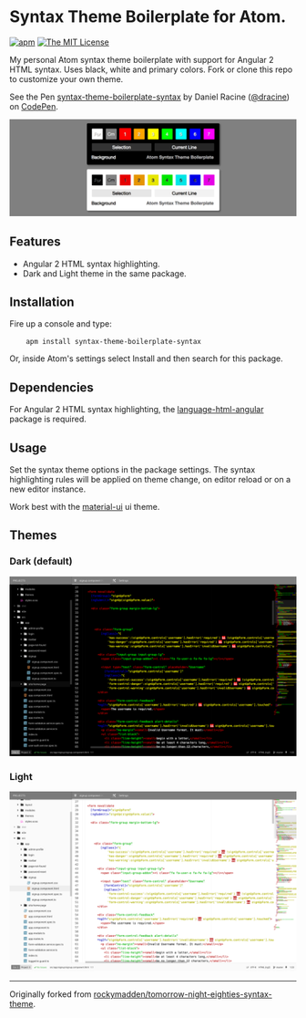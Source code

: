 # Syntax Theme Boilerplate for Atom.

[![apm](https://img.shields.io/apm/v/syntax-theme-boilerplate-syntax.svg)](https://atom.io/packages/syntax-theme-boilerplate-syntax) [![The MIT License](https://img.shields.io/badge/license-MIT-orange.svg)](https://github.com/drootz/syntax-theme-boilerplate-syntax/blob/master/LICENSE)

My personal Atom syntax theme boilerplate with support for Angular 2 HTML syntax. Uses black, white and primary colors. Fork or clone this repo to customize your own theme.


<p data-height="370" data-theme-id="0" data-slug-hash="zoyjpz" data-default-tab="result" data-user="dracine" data-embed-version="2" data-pen-title="syntax-theme-boilerplate-syntax" class="codepen">See the Pen <a href="http://codepen.io/dracine/pen/zoyjpz/">syntax-theme-boilerplate-syntax</a> by Daniel Racine (<a href="http://codepen.io/dracine">@dracine</a>) on <a href="http://codepen.io">CodePen</a>.</p>
<script async src="https://production-assets.codepen.io/assets/embed/ei.js"></script>

![](https://raw.githubusercontent.com/drootz/syntax-theme-boilerplate-syntax/master/img/boilerplate_palette.png)


## Features
- Angular 2 HTML syntax highlighting.
- Dark and Light theme in the same package.

## Installation

Fire up a console and type:

        apm install syntax-theme-boilerplate-syntax

Or, inside Atom's settings select Install and then search for this package.

## Dependencies

For Angular 2 HTML syntax highlighting, the [language-html-angular](https://atom.io/packages/language-html-angular) package is required.

## Usage

Set the syntax theme options in the package settings. The syntax highlighting rules will be applied on theme change, on editor reload or on a new editor instance.

Work best with the [material-ui](https://atom.io/themes/material-ui) ui theme.

## Themes

### Dark (default)

![](https://raw.githubusercontent.com/drootz/syntax-theme-boilerplate-syntax/master/img/boilerplate_dark.png)

### Light

![](https://raw.githubusercontent.com/drootz/syntax-theme-boilerplate-syntax/master/img/boilerplate_light.png)

***

Originally forked from  [rockymadden/tomorrow-night-eighties-syntax-theme](https://atom.io/themes/tomorrow-night-eighties-syntax).
